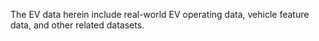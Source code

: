 The EV data herein include real-world EV operating data, vehicle feature data, and other related datasets.
